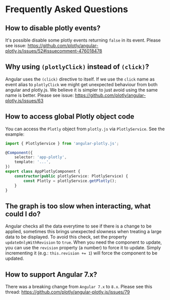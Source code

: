 # Frequently Asked Questions


## How to disable plotly events?

It's possible disable some plotly events returning `false` in its event. Please see issue: https://github.com/plotly/angular-plotly.js/issues/52#issuecomment-476018478



## Why using `(plotlyClick)` instead of `(click)`?

Angular uses the `(click)` directive to itself. If we use the `click` name as event alias to `plotlyClick` we might get unexpected behaviour from both angular and plotly.js. We believe it is simpler to just avoid using the same name is better.
Please see issue: https://github.com/plotly/angular-plotly.js/issues/63


## How to access global Plotly object code

You can access the `Plotly` object from `plotly.js` via `PlotlyService`. See the example:

```typescript
import { PlotlyService } from 'angular-plotly.js';

@Component({
    selector: 'app-plotly',
    template: '...',
})
export class AppPlotlyComponent {
    constructor(public plotlyService: PlotlyService) {
        const Plotly = plotlyService.getPlotly();
    }
}
```


## The graph is too slow when interacting, what could I do?

Angular checks all the data everytime to see if there is a change to be applied, sometimes this brings unexpected slowness when treating a large data to be displayed. To avoid this check, set the property `updateOnlyWithRevision` to `true`. When you need the component to update, you can use the `revision` property (a number) to force it to update. Simply incrementing it (e.g.: `this.revision += 1`) will force the component to be updated.


## How to support Angular 7.x?

There was a breaking change from `Angular 7.x` to `8.x`. Please see this thread: https://github.com/plotly/angular-plotly.js/issues/79
